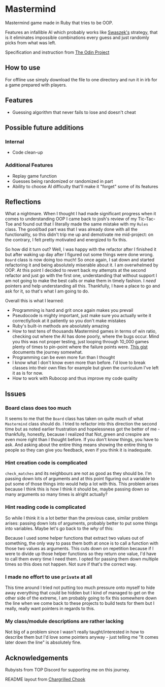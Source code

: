 # Mastermind

Mastermind game made in Ruby that tries to be OOP.

Features an infallible AI which probably works like [Swaszek's](https://mathworld.wolfram.com/Mastermind.html) strategy,
that is it eliminates impossible combinations every guess and just randomly picks from what was left.

Specification and instruction from [The Odin Project](https://www.theodinproject.com/paths/full-stack-ruby-on-rails/courses/ruby-programming/lessons/mastermind)

## How to use

For offline use simply download the file to one directory and run it in irb for a game prepared with players.

## Features
* Guessing algorithm that never fails to lose and doesn't cheat

## Possible future additions

### Internal
* Code clean-up

### Additional Features
* Replay game function
* Guesses being randomized or randomized in part
* Ability to choose AI difficulty that'll make it "forget" some of its features


## Reflections

What a nightmare. When I thought I had made significant progress when it comes to understanding OOP I came back to josh's review of my Tic-Tac-Toe
and found out that I literally made the same mistake with my `Rules` class. The good/bad part was that I was already done with all the functionality,
so this didn't trip me up and demotivate me mid-project: on the contrary, I felt pretty motivated and energized to fix this.

So how did it turn out? Well, I was happy with the refactor after I finished it but after waking up day after I figured out some things were done wrong.
`Board` class is now doing too much! So once again, I sat down and started refactoring it and being absolutely miserable about it. I am overwhelmed by OOP.
At this point I decided to revert back my attempts at the second refactor and just go with the first one, understanding that without support I am not going
to make the best calls or make them in timely fashion. I *need* pointers and help understanding all this. Thankfully, I have a place to go and ask for it, so that's
what I am going to do.

Overall this is what I learned:
* Programming is hard and grit once again makes you prevail
* Pseudocode is mighty important, just make sure you actually write it correctly/look at it
patiently so you don't make mistakes
* Ruby's built-in methods are absolutely amazing
* How to test tens of thousands Mastermind games in terms of win ratio,
checking out where the AI has done poorly, where the bugs occur. Mind you this was not proper testing, just looping
through 10_000 games plenty of times to pin-point where the failure points were.
[This gist](https://gist.github.com/scheals/172ec36e2e4ea9b144a9bec77f3d1534) documents the journey somewhat.
* Programming can be even more fun than I thought
* I know what I don't know even more than before. I'd love to break classes into their own files for example but given the curriculum I've left it as is for now.
* How to work with Rubocop and thus improve my code quality

## Issues

### Board class does too much
It seems to me that the `Board` class has taken on quite much of what `Mastermind` class should do. I tried to refactor into this direction the second time but as noted earlier
frustration and hopelessness got the better of me - thankfully, honestly, because I realized that Not_green and crespire are even more right than I thought before. If you don't
know things, you have to ask. And asking about the entire thing means showing the entire thing to people so they can give you feedback, even if you think it is inadequate.

### Hint creation code is complicated
`check_matches` and its neighbours are not as good as they should be. I'm passing down lots of arguments and at this point figuring out a variable to put some of those things
into would help a lot with this. This problem arises because I think this is how I think it should be, maybe passing down so many arguments so many times is alright actually?

### Hint reading code is complicated
So while I think it is a lot better than the previous case, similar problem arises: passing down lots of arguments, probably better to put some things into variables.
Maybe let's go back to the *why* of this:

Because I used some helper functions that extract two values out of something, the only way to pass them both at once is to call a function with those two values as arguments.
This cuts down on repetition because if I were to divide up those helper functions so they return one value, I'd have to call them every time I need them. I opted for passing them down multiple times so this does not happen. Not sure if that's the correct way.

### I made no effort to use `private` at all
This time around I tried not putting too much pressure onto myself to hide away everything that could be hidden but I kind of managed to get on the other side of the extreme,
I am probably going to fix this somewhere down the line when we come back to these projects to build tests for them but I really, really want pointers in regards to this.

### My class/module descriptions are rather lacking
Not big of a problem since I wasn't really taught/interested in how to describe them but I'd love some pointers anyway - just telling me "It comes later down the line" is absolutely fine.

## Acknowledgements
Rubyists from TOP Discord for supporting me on this journey.

README layout from [Chargrilled Chook](https://github.com/ChargrilledChook)
